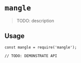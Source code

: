 # `mangle`

> TODO: description

## Usage

```
const mangle = require('mangle');

// TODO: DEMONSTRATE API
```
